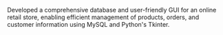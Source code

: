 Developed a comprehensive database and user-friendly GUI for an online retail store, enabling efficient management of products, orders, and customer information using MySQL and Python's Tkinter.
